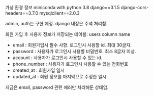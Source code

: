
가상 환경 정보
miniconda with python 3.8
django==3.1.5
django-cors-headers==3.7.0
mysqlclient==2.0.3

admin, auth는 구현 예정. django 내장은 주석 처리함.

회원 가입 후 사용자 정보가 저장되는 테이블: users
column name
- email    : 회원가입시 필수 사항. 로그인시 사용할 id. 최대 30글자.
- password : 사용자가 로그인시 사용할 비밀번호. 최소 8글자 이상.
- account  : 사용자가 로그인시 사용할 수 있는 id.
- phone_number : 사용자가 로그인시 사용할 수 있는 전화번호
- created_at   : 회원가입 일시
- updated_at   : 회원 정보를 마지막으로 수정한 일시

지금은 email, password 관련 에러만 처리해둔 상태임.
